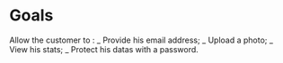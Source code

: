 # Goals
Allow the customer to :
_ Provide his email address;
_ Upload a photo;
_ View his stats;
_ Protect his datas with a password.
